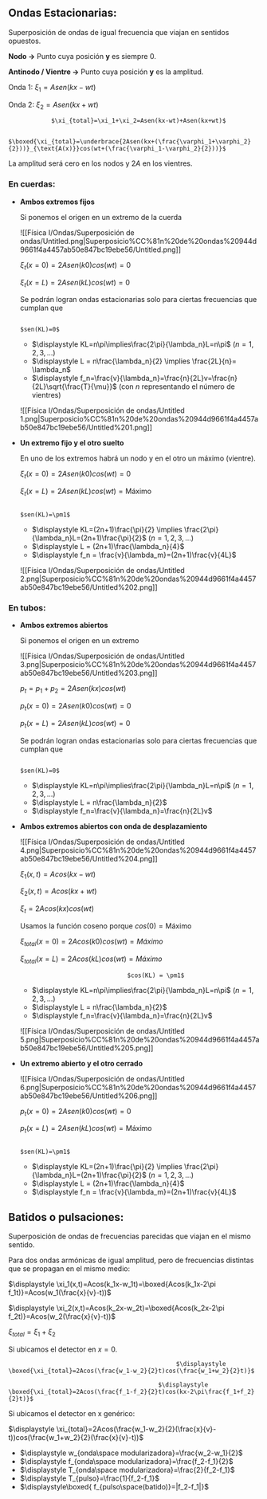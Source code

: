 ## Ondas Estacionarias:

Superposición de ondas de igual frecuencia que viajan en sentidos opuestos.

**Nodo                       →** Punto cuya posición **y** es siempre 0. 

**Antinodo / Vientre →** Punto cuya posición **y** es la amplitud.

Onda 1:    $\xi_1=Asen(kx-wt)$

Onda 2:    $\xi_2=Asen(kx+wt)$

                $\xi_{total}=\xi_1+\xi_2=Asen(kx-wt)+Asen(kx+wt)$

                                                     $\boxed{\xi_{total}=\underbrace{2Asen(kx+(\frac{\varphi_1+\varphi_2}{2}))}_{\text{A(x)}}cos(wt+(\frac{\varphi_1-\varphi_2}{2}))}$

La amplitud será cero en los nodos y $2A$ en los vientres.

### En cuerdas:

- **Ambos extremos fijos**
    
    Si ponemos el origen en un extremo de la cuerda
    
    ![[Física I/Ondas/Superposición de ondas/Untitled.png|Superposicio%CC%81n%20de%20ondas%20944d9661f4a4457ab50e847bc19ebe56/Untitled.png]]
    
    $\xi_t(x=0)=2Asen(k0)cos(wt)=0$
    
    $\xi_t(x=L)=2Asen(kL)cos(wt)=0$
    
    Se podrán logran ondas estacionarias solo para ciertas frecuencias que cumplan que
    
                                                                     $sen(KL)=0$
    
    - $\displaystyle KL=n\pi\implies\frac{2\pi}{\lambda_n}L=n\pi$            $(n=1,2,3,...)$
    - $\displaystyle L = n\frac{\lambda_n}{2} \implies \frac{2L}{n}= \lambda_n$
    - $\displaystyle f_n=\frac{v}{\lambda_n}=\frac{n}{2L}v=\frac{n}{2L}\sqrt{\frac{T}{\mu}}$     (con $n$ representando el número de vientres)
    
    ![[Física I/Ondas/Superposición de ondas/Untitled 1.png|Superposicio%CC%81n%20de%20ondas%20944d9661f4a4457ab50e847bc19ebe56/Untitled%201.png]]
    
- **Un extremo fijo y el otro suelto**
    
    En uno de los extremos habrá un nodo y en el otro un máximo (vientre).
    
    $\xi_t(x=0)=2Asen(k0)cos(wt)=0$
    
    $\xi_t(x=L)=2Asen(kL)cos(wt)=\text{Máximo}$
    
                                                                $sen(KL)=\pm1$
    
    - $\displaystyle KL=(2n+1)\frac{\pi}{2} \implies \frac{2\pi}{\lambda_n}L=(2n+1)\frac{\pi}{2}$        $(n=1,2,3,...)$
    - $\displaystyle L = (2n+1)\frac{\lambda_n}{4}$
    - $\displaystyle f_n = \frac{v}{\lambda_m}=(2n+1)\frac{v}{4L}$
    
    ![[Física I/Ondas/Superposición de ondas/Untitled 2.png|Superposicio%CC%81n%20de%20ondas%20944d9661f4a4457ab50e847bc19ebe56/Untitled%202.png]]
    

### En tubos:

- **Ambos extremos abiertos**
    
    Si ponemos el origen en un extremo
    
    ![[Física I/Ondas/Superposición de ondas/Untitled 3.png|Superposicio%CC%81n%20de%20ondas%20944d9661f4a4457ab50e847bc19ebe56/Untitled%203.png]]
    
    $p_t=p_1+p_2=2Asen(kx)cos(wt)$
    
    $p_t(x=0)=2Asen(k0)cos(wt)=0$
    
    $p_t(x=L)=2Asen(kL)cos(wt)=0$
    
    Se podrán logran ondas estacionarias solo para ciertas frecuencias que cumplan que
    
                                                                     $sen(KL)=0$
    
    - $\displaystyle KL=n\pi\implies\frac{2\pi}{\lambda_n}L=n\pi$            $(n=1,2,3,...)$
    - $\displaystyle L = n\frac{\lambda_n}{2}$
    - $\displaystyle f_n=\frac{v}{\lambda_n}=\frac{n}{2L}v$
- **Ambos extremos abiertos con onda de desplazamiento**
    
    ![[Física I/Ondas/Superposición de ondas/Untitled 4.png|Superposicio%CC%81n%20de%20ondas%20944d9661f4a4457ab50e847bc19ebe56/Untitled%204.png]]
    
    $\xi_1(x,t)= Acos(kx-wt)$
    
    $\xi_2(x,t)= Acos(kx+wt)$
    
    $\xi_t=2Acos(kx)cos(wt)$
    
    Usamos la función coseno porque $cos(0)=\text{Máximo}$
    
     $\xi_{total}(x=0)=2Acos(k0)cos(wt)=Máximo$
    
     $\xi_{total}(x=L)=2Acos(kL)cos(wt)=Máximo$
    
                                    $cos(KL) = \pm1$
    
    - $\displaystyle KL=n\pi\implies\frac{2\pi}{\lambda_n}L=n\pi$            $(n=1,2,3,...)$
    - $\displaystyle L = n\frac{\lambda_n}{2}$
    - $\displaystyle f_n=\frac{v}{\lambda_n}=\frac{n}{2L}v$
    
    ![[Física I/Ondas/Superposición de ondas/Untitled 5.png|Superposicio%CC%81n%20de%20ondas%20944d9661f4a4457ab50e847bc19ebe56/Untitled%205.png]]
    
- **Un extremo abierto y el otro cerrado**
    
    ![[Física I/Ondas/Superposición de ondas/Untitled 6.png|Superposicio%CC%81n%20de%20ondas%20944d9661f4a4457ab50e847bc19ebe56/Untitled%206.png]]
    
    $p_t(x=0)=2Asen(k0)cos(wt)=0$
    
    $p_t(x=L)=2Asen(kL)cos(wt)=\text{Máximo}$
    
                                                                $sen(KL)=\pm1$
    
    - $\displaystyle KL=(2n+1)\frac{\pi}{2} \implies \frac{2\pi}{\lambda_n}L=(2n+1)\frac{\pi}{2}$        $(n=1,2,3,...)$
    - $\displaystyle L = (2n+1)\frac{\lambda_n}{4}$
    - $\displaystyle f_n = \frac{v}{\lambda_m}=(2n+1)\frac{v}{4L}$

## Batidos o pulsaciones:

Superposición de ondas de frecuencias parecidas que viajan en el mismo sentido.

Para dos ondas armónicas de igual amplitud, pero de frecuencias distintas que se propagan en el mismo medio:

$\displaystyle \xi_1(x,t)=Acos(k_1x-w_1t)=\boxed{Acos(k_1x-2\pi f_1t)}=Acos(w_1(\frac{x}{v}-t))$

$\displaystyle \xi_2(x,t)=Acos(k_2x-w_2t)=\boxed{Acos(k_2x-2\pi f_2t)}=Acos(w_2(\frac{x}{v}-t))$

$\xi_{total}=\xi_1+\xi_2$

Si ubicamos el detector en $x=0$.

                                                   $\displaystyle \boxed{\xi_{total}=2Acos(\frac{w_1-w_2}{2}t)cos(\frac{w_1+w_2}{2}t)}$

                                              $\displaystyle \boxed{\xi_{total}=2Acos(\frac{f_1-f_2}{2}t)cos(kx-2\pi\frac{f_1+f_2}{2}t)}$

Si ubicamos el detector en x genérico:

$\displaystyle \xi_{total}=2Acos(\frac{w_1-w_2}{2}(\frac{x}{v}-t))cos(\frac{w_1+w_2}{2}(\frac{x}{v}-t))$

- $\displaystyle w_{onda\space modularizadora}=\frac{w_2-w_1}{2}$
- $\displaystyle f_{onda\space modularizadora}=\frac{f_2-f_1}{2}$
- $\displaystyle T_{onda\space modularizadora}=\frac{2}{f_2-f_1}$
- $\displaystyle T_{pulso}=\frac{1}{f_2-f_1}$
- $\displaystyle\boxed{ f_{pulso\space(batido)}=|f_2-f_1|}$